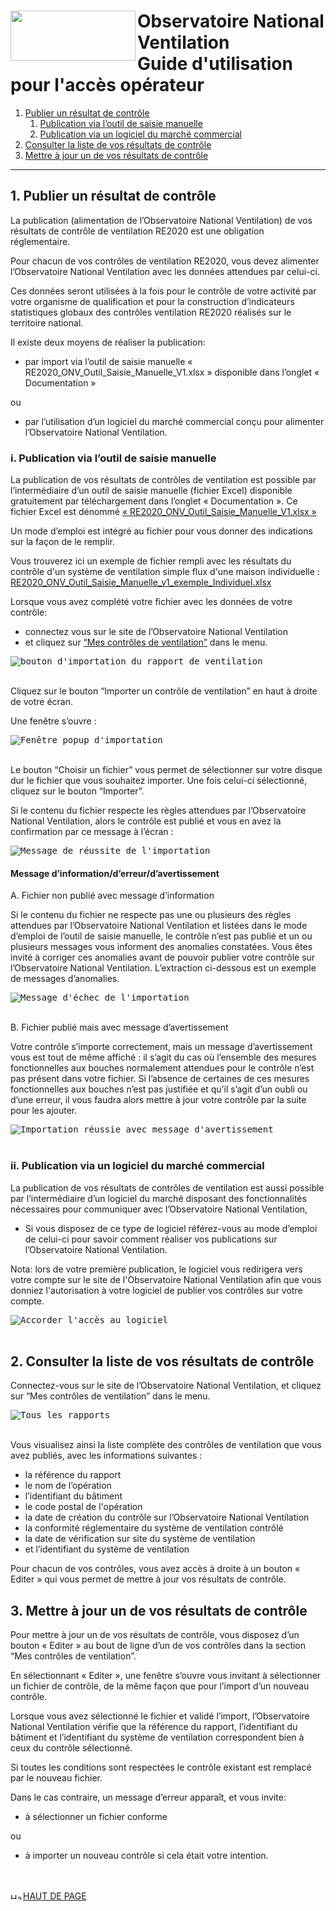 # <img src="https://github.com/Observatoire-National-Ventilation/onv/blob/docs/wiki-images/logo-onv.png?raw=true" align="left" height="80" width="200" > Observatoire National Ventilation <br>Guide d'utilisation pour l'accès opérateur

1. [Publier un résultat de contrôle](#publish)
    1. [Publication via l’outil de saisie manuelle](#import)
    2. [Publication via un logiciel du marché commercial](#byEditor)
2. [Consulter la liste de vos résultats de contrôle](#myReports)
3. [Mettre à jour un de vos résultats de contrôle](#updateReport)

----

## 1. Publier un résultat de contrôle <a name="publish"></a>

La publication (alimentation de l’Observatoire National Ventilation) de vos résultats de contrôle de ventilation RE2020 est une obligation réglementaire. 

Pour chacun de vos contrôles de ventilation RE2020, vous devez alimenter l’Observatoire National Ventilation avec les données attendues par celui-ci.

Ces données seront utilisées à la fois pour le contrôle de votre activité par votre organisme de qualification et pour la construction d’indicateurs statistiques globaux des contrôles ventilation RE2020 réalisés sur le territoire national.

Il existe deux moyens de réaliser la publication: 
- par import via l’outil de saisie manuelle « RE2020_ONV_Outil_Saisie_Manuelle_V1.xlsx  » disponible dans l’onglet « Documentation » 

ou 

- par l’utilisation d’un logiciel du marché commercial conçu pour alimenter l’Observatoire National Ventilation.

### i. Publication via l’outil de saisie manuelle <a name="import"></a>

La publication de vos résultats de contrôles de ventilation est possible par l’intermédiaire d’un outil de saisie manuelle (fichier Excel) disponible gratuitement par téléchargement dans l’onglet « Documentation ». Ce fichier Excel est dénommé <a href="https://raw.githubusercontent.com/Observatoire-National-Ventilation/onv/docs/wiki-files/RE2020_ONV_Outil_Saisie_Manuelle_v1.xlsx" download>« RE2020_ONV_Outil_Saisie_Manuelle_V1.xlsx »</a>

Un mode d’emploi est intégré au fichier pour vous donner des indications sur la façon de le remplir.

Vous trouverez ici un exemple de fichier rempli avec les résultats du contrôle d'un système de ventilation simple flux d'une maison individuelle : 
<a href="https://github.com/Observatoire-National-Ventilation/onv/blob/docs/wiki-files/RE2020_ONV_Outil_Saisie_Manuelle_v1_exemple_Individuel.xlsx" download>RE2020_ONV_Outil_Saisie_Manuelle_v1_exemple_Individuel.xlsx</a>


Lorsque vous avez complété votre fichier avec les données de votre contrôle: 
- connectez vous sur le site de l’Observatoire National Ventilation
- et cliquez sur [“Mes contrôles de ventilation”](#myControls) dans le menu.


<kbd>
    <a name="myControls">
        <img src="https://github.com/Observatoire-National-Ventilation/onv/blob/docs/wiki-images/click_button_import.png?raw=true" alt="bouton d'importation du rapport de ventilation">
    </a>    
</kbd>
<br/><br/>

Cliquez sur le bouton “Importer un contrôle de ventilation” en haut à droite de votre écran.

Une fenêtre s’ouvre :

<kbd>
    <img src="https://github.com/Observatoire-National-Ventilation/onv/blob/docs/wiki-images/popup_import.jpg?raw=true" alt="Fenêtre popup d'importation">
</kbd>
<br/><br/>

Le bouton “Choisir un fichier” vous permet de sélectionner sur votre disque dur le fichier que vous souhaitez importer. Une fois celui-ci sélectionné, cliquez sur le bouton “Importer”.

Si le contenu du fichier respecte les règles attendues par l’Observatoire National Ventilation, alors le contrôle est publié et vous en avez la confirmation par ce message à l’écran :

<kbd>
    <img src="https://github.com/Observatoire-National-Ventilation/onv/blob/docs/wiki-images/import_success.png?raw=true" alt="Message de réussite de l'importation">
</kbd>
<br>

#### Message d’information/d’erreur/d’avertissement
A. Fichier non publié avec message d’information 

Si le contenu du fichier ne respecte pas une ou plusieurs des règles attendues par l’Observatoire National Ventilation et listées dans le mode d’emploi de l’outil de saisie manuelle, le contrôle n’est pas publié et un ou plusieurs messages vous informent des anomalies constatées. Vous êtes invité à corriger ces anomalies avant de pouvoir publier votre contrôle sur l’Observatoire National Ventilation. L’extraction ci-dessous est un exemple de messages d’anomalies.

<kbd>
    <img src="https://github.com/Observatoire-National-Ventilation/onv/blob/docs/wiki-images/import_error.png?raw=true" alt="Message d'échec de l'importation">
</kbd>
<br/><br/>

B. Fichier publié mais avec message d’avertissement

Votre contrôle s’importe correctement, mais un message d’avertissement vous est tout de même affiché : il s’agit du cas où l’ensemble des mesures fonctionnelles aux bouches normalement attendues pour le contrôle n’est pas présent dans votre fichier. Si l’absence de certaines de ces mesures fonctionnelles aux bouches n’est pas justifiée et qu’il s’agit d’un oubli ou d’une erreur, il vous faudra alors mettre à jour votre contrôle par la suite pour les ajouter.

<kbd>
    <img src="https://github.com/Observatoire-National-Ventilation/onv/blob/docs/wiki-images/import_with_warning.png?raw=true" alt="Importation réussie avec message d'avertissement">
</kbd>
<br/><br/>

### ii. Publication via un logiciel du marché commercial <a name="byEditor"></a>

La publication de vos résultats de contrôles de ventilation est aussi possible par l’intermédiaire d’un logiciel du marché disposant des fonctionnalités nécessaires pour communiquer avec l’Observatoire National Ventilation, 
 - Si vous disposez de ce type de logiciel référez-vous au mode d’emploi de celui-ci pour savoir comment réaliser vos publications sur l’Observatoire National Ventilation.

Nota: lors de votre première publication, le logiciel vous redirigera vers votre compte sur le site de l'Observatoire National Ventilation afin que vous donniez l'autorisation à votre logiciel de publier vos contrôles sur votre compte.

<kbd>
    <img src="https://github.com/Observatoire-National-Ventilation/onv/blob/docs/wiki-images/grant-access.png?raw=true" alt="Accorder l'accès au logiciel">
</kbd>
<br/><br/>

## 2. Consulter la liste de vos résultats de contrôle <a name="myReports"></a>

Connectez-vous sur le site de l’Observatoire National Ventilation, et cliquez sur “Mes contrôles de ventilation” dans le menu.

<kbd>
    <img src="https://github.com/Observatoire-National-Ventilation/onv/blob/docs/wiki-images/all_reports.png?raw=true" alt="Tous les rapports">
</kbd>
<br/><br/>

Vous visualisez ainsi la liste complète des contrôles de ventilation que vous avez publiés, avec les informations suivantes : 
 - la référence du rapport 
 - le nom de l’opération 
 - l’identifiant du bâtiment
 - le code postal de l'opération
 - la date de création du contrôle sur l’Observatoire National Ventilation
 - la conformité réglementaire du système de ventilation contrôlé
 - la date de vérification sur site du système de ventilation
 - et l’identifiant du système de ventilation
 
Pour chacun de vos contrôles, vous avez accès à droite à un bouton « Editer » qui vous permet de mettre à jour vos résultats de contrôle.

## 3. Mettre à jour un de vos résultats de contrôle <a name="updateReport"></a>

Pour mettre à jour un de vos résultats de contrôle, vous disposez d’un bouton « Editer » au bout de ligne d’un de vos contrôles dans la section “Mes contrôles de ventilation”.

En sélectionnant « Editer », une fenêtre s’ouvre vous invitant à sélectionner un fichier de contrôle, de la même façon que pour l’import d’un nouveau contrôle.

Lorsque vous avez sélectionné le fichier et validé l’import, l’Observatoire National Ventilation vérifie que la référence du rapport, l’identifiant du bâtiment et l’identifiant du système de ventilation correspondent bien à ceux du contrôle sélectionné. 

Si toutes les conditions sont respectées le contrôle existant est remplacé par le nouveau fichier. 

Dans le cas contraire, un message d’erreur apparaît, et vous invite:
- à sélectionner un fichier conforme 

ou

- à importer un nouveau contrôle si cela était votre intention.

<br/><br/>
<a href="#top"> <img src="https://github.com/Observatoire-National-Ventilation/onv/blob/docs/wiki-images/arrow_top.png?raw=true"  height="10" width="20" alt="Haut de page">HAUT DE PAGE</a>  
